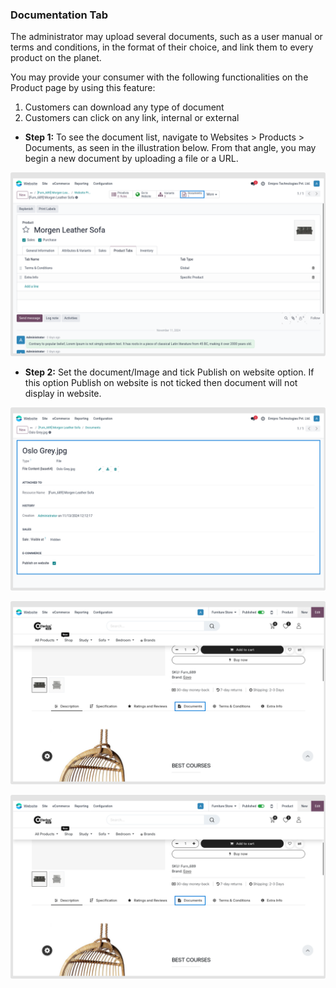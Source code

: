 
### Documentation Tab


The administrator may upload several documents, such as a user manual or terms and conditions, in the format of their choice, and link them to every product on the planet.

You may provide your consumer with the following functionalities on the Product page by using this feature:

1. Customers can download any type of document
2. Customers can click on any link, internal or external

* **Step 1:** To see the document list, navigate to Websites > Products > Documents, as seen in the illustration below. From that angle, you may begin a new document by uploading a file or a URL.

![](./images/dt1.png)

* **Step 2:**  Set the document/Image and tick Publish on website option. If this option Publish on website is not ticked then document will not display in website.

![](./images/dt2.png)


![](./images/dt3.png)

![](./images/dt3.png)


